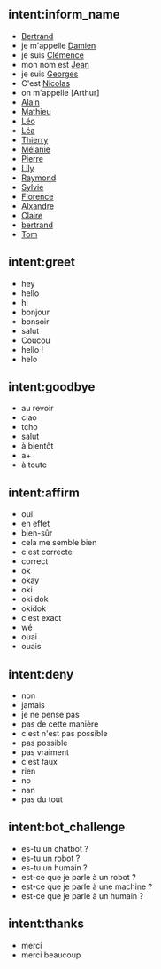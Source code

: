 ## intent:inform_name
- [Bertrand](person)
- je m'appelle [Damien](person)
- je suis [Clémence](person)
- mon nom est [Jean](person)
- je suis [Georges](person)
- C'est [Nicolas](person)
- on m'appelle [Arthur]
- [Alain](person)
- [Mathieu](person)
- [Léo](person)
- [Léa](person)
- [Thierry](person)
- [Mélanie](person)
- [Pierre](person)
- [Lily](person)
- [Raymond](person)
- [Sylvie](person)
- [Florence](person)
- [Alxandre](person)
- [Claire](person)
- [bertrand](person)
- [Tom](person)

## intent:greet
- hey
- hello
- hi
- bonjour
- bonsoir
- salut
- Coucou
- hello !
- helo

## intent:goodbye
- au revoir
- ciao
- tcho
- salut
- à bientôt
- a+
- à toute

## intent:affirm
- oui
- en effet
- bien-sûr
- cela me semble bien
- c'est correcte
- correct
- ok
- okay
- oki
- oki dok
- okidok
- c'est exact
- wé
- ouai
- ouais 

## intent:deny
- non
- jamais
- je ne pense pas
- pas de cette manière
- c'est n'est pas possible
- pas possible
- pas vraiment
- c'est faux
- rien
-  no
- nan
- pas du tout

## intent:bot_challenge
- es-tu un chatbot ?
- es-tu un robot ?
- es-tu un humain ?
- est-ce que je parle à un robot ?
- est-ce que je parle à une machine ?
- est-ce que je parle à un humain ?

## intent:thanks
- merci
- merci beaucoup
